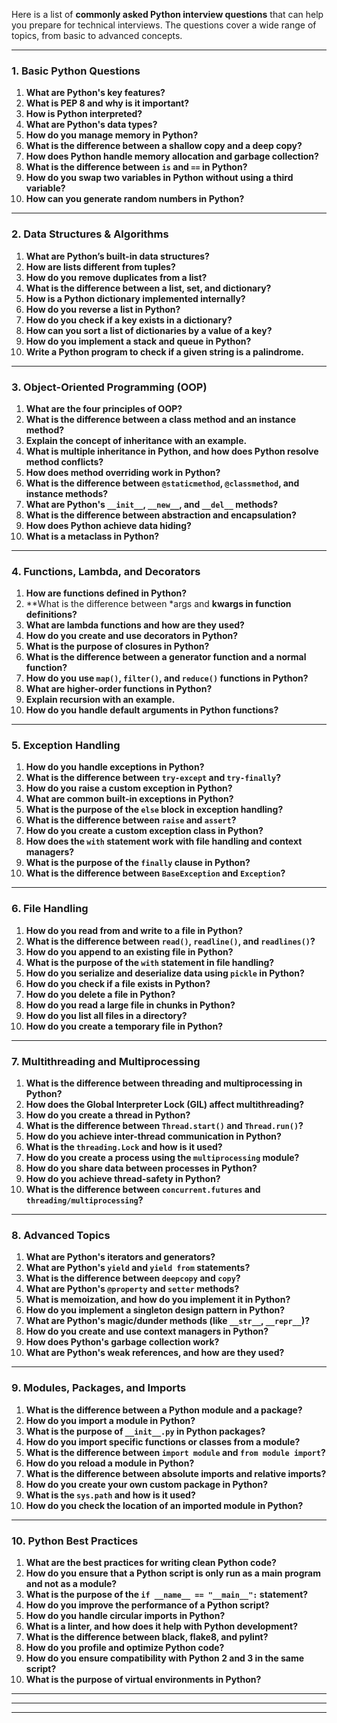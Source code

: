 Here is a list of **commonly asked Python interview questions** that can help you prepare for technical interviews. The questions cover a wide range of topics, from basic to advanced concepts.

---

### **1. Basic Python Questions**
1. **What are Python's key features?**
2. **What is PEP 8 and why is it important?**
3. **How is Python interpreted?**
4. **What are Python's data types?**
5. **How do you manage memory in Python?**
6. **What is the difference between a shallow copy and a deep copy?**
7. **How does Python handle memory allocation and garbage collection?**
8. **What is the difference between `is` and `==` in Python?**
9. **How do you swap two variables in Python without using a third variable?**
10. **How can you generate random numbers in Python?**

---

### **2. Data Structures & Algorithms**
1. **What are Python’s built-in data structures?**
2. **How are lists different from tuples?**
3. **How do you remove duplicates from a list?**
4. **What is the difference between a list, set, and dictionary?**
5. **How is a Python dictionary implemented internally?**
6. **How do you reverse a list in Python?**
7. **How do you check if a key exists in a dictionary?**
8. **How can you sort a list of dictionaries by a value of a key?**
9. **How do you implement a stack and queue in Python?**
10. **Write a Python program to check if a given string is a palindrome.**

---

### **3. Object-Oriented Programming (OOP)**
1. **What are the four principles of OOP?**
2. **What is the difference between a class method and an instance method?**
3. **Explain the concept of inheritance with an example.**
4. **What is multiple inheritance in Python, and how does Python resolve method conflicts?**
5. **How does method overriding work in Python?**
6. **What is the difference between `@staticmethod`, `@classmethod`, and instance methods?**
7. **What are Python's `__init__`, `__new__`, and `__del__` methods?**
8. **What is the difference between abstraction and encapsulation?**
9. **How does Python achieve data hiding?**
10. **What is a metaclass in Python?**

---

### **4. Functions, Lambda, and Decorators**
1. **How are functions defined in Python?**
2. **What is the difference between *args and **kwargs in function definitions?**
3. **What are lambda functions and how are they used?**
4. **How do you create and use decorators in Python?**
5. **What is the purpose of closures in Python?**
6. **What is the difference between a generator function and a normal function?**
7. **How do you use `map()`, `filter()`, and `reduce()` functions in Python?**
8. **What are higher-order functions in Python?**
9. **Explain recursion with an example.**
10. **How do you handle default arguments in Python functions?**

---

### **5. Exception Handling**
1. **How do you handle exceptions in Python?**
2. **What is the difference between `try-except` and `try-finally`?**
3. **How do you raise a custom exception in Python?**
4. **What are common built-in exceptions in Python?**
5. **What is the purpose of the `else` block in exception handling?**
6. **What is the difference between `raise` and `assert`?**
7. **How do you create a custom exception class in Python?**
8. **How does the `with` statement work with file handling and context managers?**
9. **What is the purpose of the `finally` clause in Python?**
10. **What is the difference between `BaseException` and `Exception`?**

---

### **6. File Handling**
1. **How do you read from and write to a file in Python?**
2. **What is the difference between `read()`, `readline()`, and `readlines()`?**
3. **How do you append to an existing file in Python?**
4. **What is the purpose of the `with` statement in file handling?**
5. **How do you serialize and deserialize data using `pickle` in Python?**
6. **How do you check if a file exists in Python?**
7. **How do you delete a file in Python?**
8. **How do you read a large file in chunks in Python?**
9. **How do you list all files in a directory?**
10. **How do you create a temporary file in Python?**

---

### **7. Multithreading and Multiprocessing**
1. **What is the difference between threading and multiprocessing in Python?**
2. **How does the Global Interpreter Lock (GIL) affect multithreading?**
3. **How do you create a thread in Python?**
4. **What is the difference between `Thread.start()` and `Thread.run()`?**
5. **How do you achieve inter-thread communication in Python?**
6. **What is the `threading.Lock` and how is it used?**
7. **How do you create a process using the `multiprocessing` module?**
8. **How do you share data between processes in Python?**
9. **How do you achieve thread-safety in Python?**
10. **What is the difference between `concurrent.futures` and `threading/multiprocessing`?**

---

### **8. Advanced Topics**
1. **What are Python's iterators and generators?**
2. **What are Python's `yield` and `yield from` statements?**
3. **What is the difference between `deepcopy` and `copy`?**
4. **What are Python's `@property` and `setter` methods?**
5. **What is memoization, and how do you implement it in Python?**
6. **How do you implement a singleton design pattern in Python?**
7. **What are Python's magic/dunder methods (like `__str__`, `__repr__`)?**
8. **How do you create and use context managers in Python?**
9. **How does Python's garbage collection work?**
10. **What are Python's weak references, and how are they used?**

---

### **9. Modules, Packages, and Imports**
1. **What is the difference between a Python module and a package?**
2. **How do you import a module in Python?**
3. **What is the purpose of `__init__.py` in Python packages?**
4. **How do you import specific functions or classes from a module?**
5. **What is the difference between `import module` and `from module import`?**
6. **How do you reload a module in Python?**
7. **What is the difference between absolute imports and relative imports?**
8. **How do you create your own custom package in Python?**
9. **What is the `sys.path` and how is it used?**
10. **How do you check the location of an imported module in Python?**

---

### **10. Python Best Practices**
1. **What are the best practices for writing clean Python code?**
2. **How do you ensure that a Python script is only run as a main program and not as a module?**
3. **What is the purpose of the `if __name__ == "__main__":` statement?**
4. **How do you improve the performance of a Python script?**
5. **How do you handle circular imports in Python?**
6. **What is a linter, and how does it help with Python development?**
7. **What is the difference between black, flake8, and pylint?**
8. **How do you profile and optimize Python code?**
9. **How do you ensure compatibility with Python 2 and 3 in the same script?**
10. **What is the purpose of virtual environments in Python?**

---
****

****
